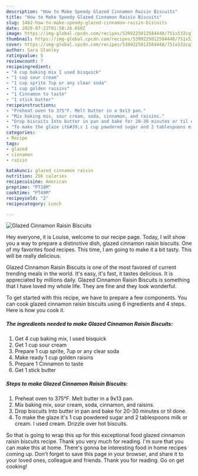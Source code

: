 ```yaml
---
description: "How to Make Speedy Glazed Cinnamon Raisin Biscuits"
title: "How to Make Speedy Glazed Cinnamon Raisin Biscuits"
slug: 1462-how-to-make-speedy-glazed-cinnamon-raisin-biscuits
date: 2020-07-22T01:58:26.650Z
image: https://img-global.cpcdn.com/recipes/5399225012584448/751x532cq70/glazed-cinnamon-raisin-biscuits-recipe-main-photo.jpg
thumbnail: https://img-global.cpcdn.com/recipes/5399225012584448/751x532cq70/glazed-cinnamon-raisin-biscuits-recipe-main-photo.jpg
cover: https://img-global.cpcdn.com/recipes/5399225012584448/751x532cq70/glazed-cinnamon-raisin-biscuits-recipe-main-photo.jpg
author: Sara Stanley
ratingvalue: 5
reviewcount: 7
recipeingredient:
- "4 cup baking mix I used bisquick"
- "1 cup sour cream"
- "1 cup sprite 7up or any clear soda"
- "1 cup golden raisins"
- "1 Cinnamon to taste"
- "1 stick butter"
recipeinstructions:
- "Preheat oven to 375°F. Melt butter in a 9x13 pan."
- "Mix baking mix, sour cream, soda, cinnamon, and raisins."
- "Drop biscuits Into butter in pan and bake for 20-30 minutes or til done."
- "To make the glaze it&#39;s 1 cup powdered sugar and 2 tablespoons milk or cream. I used cream. Drizzle over hot biscuits."
categories:
- Recipe
tags:
- glazed
- cinnamon
- raisin

katakunci: glazed cinnamon raisin 
nutrition: 256 calories
recipecuisine: American
preptime: "PT18M"
cooktime: "PT49M"
recipeyield: "2"
recipecategory: Lunch

---
```



![Glazed Cinnamon Raisin Biscuits](https://img-global.cpcdn.com/recipes/5399225012584448/751x532cq70/glazed-cinnamon-raisin-biscuits-recipe-main-photo.jpg)

Hey everyone, it is Louise, welcome to our recipe page. Today, I will show you a way to prepare a distinctive dish, glazed cinnamon raisin biscuits. One of my favorites food recipes. This time, I am going to make it a bit tasty. This will be really delicious.



Glazed Cinnamon Raisin Biscuits is one of the most favored of current trending meals in the world. It's easy, it's fast, it tastes delicious. It is appreciated by millions daily. Glazed Cinnamon Raisin Biscuits is something that I have loved my whole life. They are fine and they look wonderful.


To get started with this recipe, we have to prepare a few components. You can cook glazed cinnamon raisin biscuits using 6 ingredients and 4 steps. Here is how you cook it.

<!--inarticleads1-->

##### The ingredients needed to make Glazed Cinnamon Raisin Biscuits:

1. Get 4 cup baking mix, I used bisquick
1. Get 1 cup sour cream
1. Prepare 1 cup sprite, 7up or any clear soda
1. Make ready 1 cup golden raisins
1. Prepare 1 Cinnamon to taste
1. Get 1 stick butter




<!--inarticleads2-->

##### Steps to make Glazed Cinnamon Raisin Biscuits:

1. Preheat oven to 375°F. Melt butter in a 9x13 pan.
1. Mix baking mix, sour cream, soda, cinnamon, and raisins.
1. Drop biscuits Into butter in pan and bake for 20-30 minutes or til done.
1. To make the glaze it&#39;s 1 cup powdered sugar and 2 tablespoons milk or cream. I used cream. Drizzle over hot biscuits.




So that is going to wrap this up for this exceptional food glazed cinnamon raisin biscuits recipe. Thank you very much for reading. I'm sure that you can make this at home. There's gonna be interesting food in home recipes coming up. Don't forget to save this page in your browser, and share it to your loved ones, colleague and friends. Thank you for reading. Go on get cooking!
